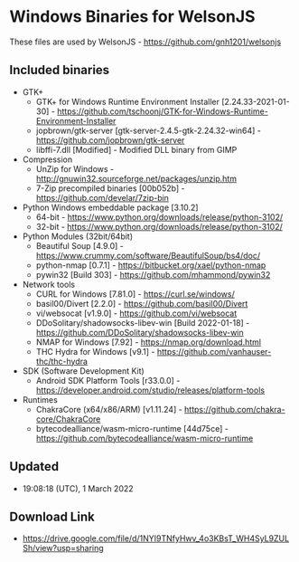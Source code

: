 # Windows Binaries for WelsonJS
These files are used by WelsonJS - https://github.com/gnh1201/welsonjs

## Included binaries
  * GTK+
    * GTK+ for Windows Runtime Environment Installer [2.24.33-2021-01-30] - https://github.com/tschoonj/GTK-for-Windows-Runtime-Environment-Installer
    * jopbrown/gtk-server [gtk-server-2.4.5-gtk-2.24.32-win64] - https://github.com/jopbrown/gtk-server
    * libffi-7.dll [Modified] - Modified DLL binary from GIMP
  * Compression
    * UnZip for Windows - http://gnuwin32.sourceforge.net/packages/unzip.htm
    * 7-Zip precompiled binaries [00b052b] - https://github.com/develar/7zip-bin
  * Python Windows embeddable package [3.10.2]
    * 64-bit - https://www.python.org/downloads/release/python-3102/
    * 32-bit - https://www.python.org/downloads/release/python-3102/
  * Python Modules (32bit/64bit)
    * Beautiful Soup [4.9.0] - https://www.crummy.com/software/BeautifulSoup/bs4/doc/
    * python-nmap [0.7.1] - https://bitbucket.org/xael/python-nmap
    * pywin32 [Build 303] - https://github.com/mhammond/pywin32
  * Network tools
    * CURL for Windows [7.81.0] - https://curl.se/windows/
    * basil00/Divert [2.2.0] - https://github.com/basil00/Divert
    * vi/websocat [v1.9.0] - https://github.com/vi/websocat
    * DDoSolitary/shadowsocks-libev-win [Build 2022-01-18] - https://github.com/DDoSolitary/shadowsocks-libev-win
    * NMAP for Windows [7.92] - https://nmap.org/download.html
    * THC Hydra for Windows [v9.1] - https://github.com/vanhauser-thc/thc-hydra
  * SDK (Software Development Kit)
    * Android SDK Platform Tools [r33.0.0] - https://developer.android.com/studio/releases/platform-tools
  * Runtimes
    * ChakraCore (x64/x86/ARM) [v1.11.24] - https://github.com/chakra-core/ChakraCore
    * bytecodealliance/wasm-micro-runtime [44d75ce] - https://github.com/bytecodealliance/wasm-micro-runtime

## Updated
  * 19:08:18 (UTC), 1 March 2022

## Download Link
  * https://drive.google.com/file/d/1NYI9TNfyHwv_4o3KBsT_WH4SyL9ZULSh/view?usp=sharing
